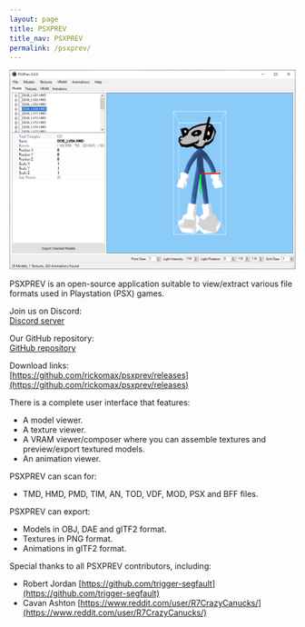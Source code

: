 ```yaml
---
layout: page
title: PSXPREV
title_nav: PSXPREV
permalink: /psxprev/
---
```

![PSXPREV](/assets/img/psxprev-preview.png)

PSXPREV is an open-source application suitable to view/extract various file formats used in Playstation (PSX) games.

Join us on Discord:<br>
[Discord server](https://discord.gg/kVNc44Pf)

Our GitHub repository:<br>
[GitHub repository](https://github.com/rickomax/psxprev)

Download links:<br>
[https://github.com/rickomax/psxprev/releases](https://github.com/rickomax/psxprev/releases)

There is a complete user interface that features:
- A model viewer.
- A texture viewer.
- A VRAM viewer/composer where you can assemble textures and preview/export textured models.
- An animation viewer.

PSXPREV can scan for:
- TMD, HMD, PMD, TIM, AN, TOD, VDF, MOD, PSX and BFF files.

PSXPREV can export:
- Models in OBJ, DAE and glTF2 format.
- Textures in PNG format.
- Animations in glTF2 format.

Special thanks to all PSXPREV contributors, including:
- Robert Jordan [https://github.com/trigger-segfault](https://github.com/trigger-segfault)
- Cavan Ashton [https://www.reddit.com/user/R7CrazyCanucks/](https://www.reddit.com/user/R7CrazyCanucks/)
